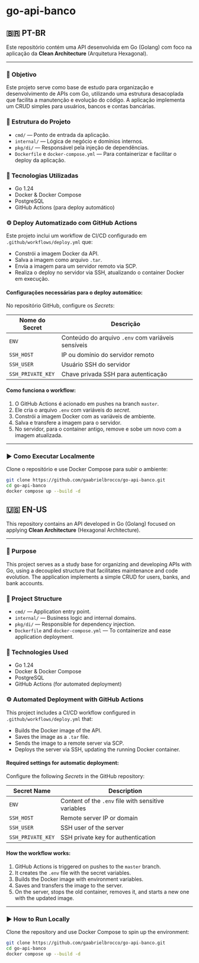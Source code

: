 # go-api-banco

## 🇧🇷 PT-BR

Este repositório contém uma API desenvolvida em Go (Golang) com foco na aplicação da **Clean Architecture** (Arquitetura Hexagonal).

---

### 📌 Objetivo

Este projeto serve como base de estudo para organização e desenvolvimento de APIs com Go, utilizando uma estrutura desacoplada que facilita a manutenção e evolução do código. A aplicação implementa um CRUD simples para usuários, bancos e contas bancárias.

### 📁 Estrutura do Projeto

- `cmd/` — Ponto de entrada da aplicação.
- `internal/` — Lógica de negócio e domínios internos.
- `pkg/di/` — Responsável pela injeção de dependências.
- `Dockerfile` e `docker-compose.yml` — Para containerizar e facilitar o deploy da aplicação.

### 🚀 Tecnologias Utilizadas

- Go 1.24
- Docker & Docker Compose
- PostgreSQL
- GitHub Actions (para deploy automático)

### ⚙️ Deploy Automatizado com GitHub Actions

Este projeto inclui um workflow de CI/CD configurado em `.github/workflows/deploy.yml` que:

- Constrói a imagem Docker da API.
- Salva a imagem como arquivo `.tar`.
- Envia a imagem para um servidor remoto via SCP.
- Realiza o deploy no servidor via SSH, atualizando o container Docker em execução.

#### Configurações necessárias para o deploy automático:

No repositório GitHub, configure os *Secrets*:

| Nome do Secret   | Descrição                              |
|------------------|--------------------------------------|
| `ENV`            | Conteúdo do arquivo `.env` com variáveis sensíveis |
| `SSH_HOST`       | IP ou domínio do servidor remoto     |
| `SSH_USER`       | Usuário SSH do servidor               |
| `SSH_PRIVATE_KEY`| Chave privada SSH para autenticação  |

#### Como funciona o workflow:

1. O GitHub Actions é acionado em pushes na branch `master`.
2. Ele cria o arquivo `.env` com variáveis do *secret*.
3. Constrói a imagem Docker com as variáveis de ambiente.
4. Salva e transfere a imagem para o servidor.
5. No servidor, para o container antigo, remove e sobe um novo com a imagem atualizada.

---

### ▶️ Como Executar Localmente

Clone o repositório e use Docker Compose para subir o ambiente:

```bash
git clone https://github.com/gaabrielbrocco/go-api-banco.git
cd go-api-banco
docker compose up --build -d
```



## 🇺🇸 EN-US

This repository contains an API developed in Go (Golang) focused on applying **Clean Architecture** (Hexagonal Architecture).

---

### 📌 Purpose

This project serves as a study base for organizing and developing APIs with Go, using a decoupled structure that facilitates maintenance and code evolution. The application implements a simple CRUD for users, banks, and bank accounts.

### 📁 Project Structure

- `cmd/` — Application entry point.
- `internal/` — Business logic and internal domains.
- `pkg/di/` — Responsible for dependency injection.
- `Dockerfile` and `docker-compose.yml` — To containerize and ease application deployment.

### 🚀 Technologies Used

- Go 1.24
- Docker & Docker Compose
- PostgreSQL
- GitHub Actions (for automated deployment)

### ⚙️ Automated Deployment with GitHub Actions

This project includes a CI/CD workflow configured in `.github/workflows/deploy.yml` that:

- Builds the Docker image of the API.
- Saves the image as a `.tar` file.
- Sends the image to a remote server via SCP.
- Deploys the server via SSH, updating the running Docker container.

#### Required settings for automatic deployment:

Configure the following *Secrets* in the GitHub repository:

| Secret Name      | Description                          |
|------------------|------------------------------------|
| `ENV`            | Content of the `.env` file with sensitive variables |
| `SSH_HOST`       | Remote server IP or domain          |
| `SSH_USER`       | SSH user of the server              |
| `SSH_PRIVATE_KEY`| SSH private key for authentication |

#### How the workflow works:

1. GitHub Actions is triggered on pushes to the `master` branch.
2. It creates the `.env` file with the secret variables.
3. Builds the Docker image with environment variables.
4. Saves and transfers the image to the server.
5. On the server, stops the old container, removes it, and starts a new one with the updated image.

---

### ▶️ How to Run Locally

Clone the repository and use Docker Compose to spin up the environment:

```bash
git clone https://github.com/gaabrielbrocco/go-api-banco.git
cd go-api-banco
docker compose up --build -d


